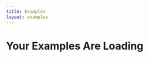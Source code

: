 ```yaml
---
title: Examples
layout: examples
---
```


# Your Examples Are Loading

<meta http-equiv = "refresh" content = "2; url = /sandslate/examples/bakery.html" />
